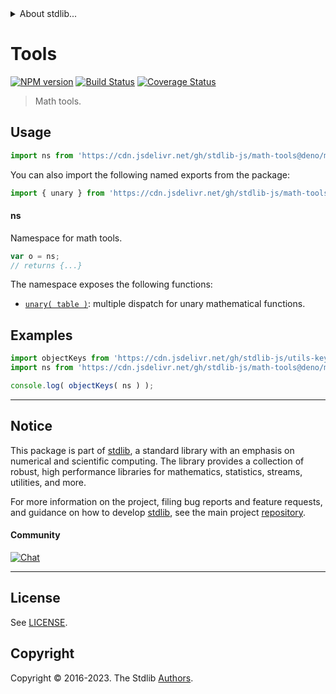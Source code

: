<!--

@license Apache-2.0

Copyright (c) 2021 The Stdlib Authors.

Licensed under the Apache License, Version 2.0 (the "License");
you may not use this file except in compliance with the License.
You may obtain a copy of the License at

   http://www.apache.org/licenses/LICENSE-2.0

Unless required by applicable law or agreed to in writing, software
distributed under the License is distributed on an "AS IS" BASIS,
WITHOUT WARRANTIES OR CONDITIONS OF ANY KIND, either express or implied.
See the License for the specific language governing permissions and
limitations under the License.

-->


<details>
  <summary>
    About stdlib...
  </summary>
  <p>We believe in a future in which the web is a preferred environment for numerical computation. To help realize this future, we've built stdlib. stdlib is a standard library, with an emphasis on numerical and scientific computation, written in JavaScript (and C) for execution in browsers and in Node.js.</p>
  <p>The library is fully decomposable, being architected in such a way that you can swap out and mix and match APIs and functionality to cater to your exact preferences and use cases.</p>
  <p>When you use stdlib, you can be absolutely certain that you are using the most thorough, rigorous, well-written, studied, documented, tested, measured, and high-quality code out there.</p>
  <p>To join us in bringing numerical computing to the web, get started by checking us out on <a href="https://github.com/stdlib-js/stdlib">GitHub</a>, and please consider <a href="https://opencollective.com/stdlib">financially supporting stdlib</a>. We greatly appreciate your continued support!</p>
</details>

# Tools

[![NPM version][npm-image]][npm-url] [![Build Status][test-image]][test-url] [![Coverage Status][coverage-image]][coverage-url] <!-- [![dependencies][dependencies-image]][dependencies-url] -->

> Math tools.



<section class="usage">

## Usage

```javascript
import ns from 'https://cdn.jsdelivr.net/gh/stdlib-js/math-tools@deno/mod.js';
```

You can also import the following named exports from the package:

```javascript
import { unary } from 'https://cdn.jsdelivr.net/gh/stdlib-js/math-tools@deno/mod.js';
```

#### ns

Namespace for math tools.

```javascript
var o = ns;
// returns {...}
```

The namespace exposes the following functions:

<!-- <toc pattern="*"> -->

<div class="namespace-toc">

-   <span class="signature">[`unary( table )`][@stdlib/math/tools/unary]</span><span class="delimiter">: </span><span class="description">multiple dispatch for unary mathematical functions.</span>

</div>

<!-- </toc> -->

</section>

<!-- /.usage -->

<section class="examples">

## Examples

<!-- TODO: better examples -->

<!-- eslint no-undef: "error" -->

```javascript
import objectKeys from 'https://cdn.jsdelivr.net/gh/stdlib-js/utils-keys@deno/mod.js';
import ns from 'https://cdn.jsdelivr.net/gh/stdlib-js/math-tools@deno/mod.js';

console.log( objectKeys( ns ) );
```

</section>

<!-- /.examples -->

<!-- Section for related `stdlib` packages. Do not manually edit this section, as it is automatically populated. -->

<section class="related">

</section>

<!-- /.related -->

<!-- Section for all links. Make sure to keep an empty line after the `section` element and another before the `/section` close. -->


<section class="main-repo" >

* * *

## Notice

This package is part of [stdlib][stdlib], a standard library with an emphasis on numerical and scientific computing. The library provides a collection of robust, high performance libraries for mathematics, statistics, streams, utilities, and more.

For more information on the project, filing bug reports and feature requests, and guidance on how to develop [stdlib][stdlib], see the main project [repository][stdlib].

#### Community

[![Chat][chat-image]][chat-url]

---

## License

See [LICENSE][stdlib-license].


## Copyright

Copyright &copy; 2016-2023. The Stdlib [Authors][stdlib-authors].

</section>

<!-- /.stdlib -->

<!-- Section for all links. Make sure to keep an empty line after the `section` element and another before the `/section` close. -->

<section class="links">

[npm-image]: http://img.shields.io/npm/v/@stdlib/math-tools.svg
[npm-url]: https://npmjs.org/package/@stdlib/math-tools

[test-image]: https://github.com/stdlib-js/math-tools/actions/workflows/test.yml/badge.svg?branch=main
[test-url]: https://github.com/stdlib-js/math-tools/actions/workflows/test.yml?query=branch:main

[coverage-image]: https://img.shields.io/codecov/c/github/stdlib-js/math-tools/main.svg
[coverage-url]: https://codecov.io/github/stdlib-js/math-tools?branch=main

<!--

[dependencies-image]: https://img.shields.io/david/stdlib-js/math-tools.svg
[dependencies-url]: https://david-dm.org/stdlib-js/math-tools/main

-->

[chat-image]: https://img.shields.io/gitter/room/stdlib-js/stdlib.svg
[chat-url]: https://app.gitter.im/#/room/#stdlib-js_stdlib:gitter.im

[stdlib]: https://github.com/stdlib-js/stdlib

[stdlib-authors]: https://github.com/stdlib-js/stdlib/graphs/contributors

[umd]: https://github.com/umdjs/umd
[es-module]: https://developer.mozilla.org/en-US/docs/Web/JavaScript/Guide/Modules

[deno-url]: https://github.com/stdlib-js/math-tools/tree/deno
[umd-url]: https://github.com/stdlib-js/math-tools/tree/umd
[esm-url]: https://github.com/stdlib-js/math-tools/tree/esm
[branches-url]: https://github.com/stdlib-js/math-tools/blob/main/branches.md

[stdlib-license]: https://raw.githubusercontent.com/stdlib-js/math-tools/main/LICENSE

<!-- <toc-links> -->

[@stdlib/math/tools/unary]: https://github.com/stdlib-js/math-tools-unary/tree/deno

<!-- </toc-links> -->

</section>

<!-- /.links -->
